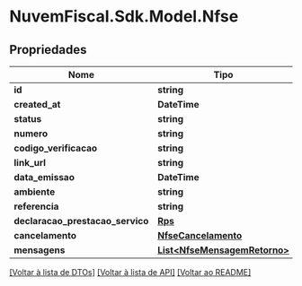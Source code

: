 # NuvemFiscal.Sdk.Model.Nfse

## Propriedades

Nome | Tipo | Descrição | Comentários
------------ | ------------- | ------------- | -------------
**id** | **string** |  | [optional] 
**created_at** | **DateTime** |  | [optional] 
**status** | **string** |  | [optional] 
**numero** | **string** |  | [optional] 
**codigo_verificacao** | **string** |  | [optional] 
**link_url** | **string** |  | [optional] 
**data_emissao** | **DateTime** |  | [optional] 
**ambiente** | **string** |  | [optional] 
**referencia** | **string** |  | [optional] 
**declaracao_prestacao_servico** | [**Rps**](Rps.md) |  | [optional] 
**cancelamento** | [**NfseCancelamento**](NfseCancelamento.md) |  | [optional] 
**mensagens** | [**List&lt;NfseMensagemRetorno&gt;**](NfseMensagemRetorno.md) |  | [optional] 

[[Voltar à lista de DTOs]](../README.md#documentation-for-models) [[Voltar à lista de API]](../README.md#documentation-for-api-endpoints) [[Voltar ao README]](../README.md)

